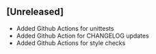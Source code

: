 ## [Unreleased]
 - Added Github Actions for unittests
 - Added Github Action for CHANGELOG updates
 - Added Github Actions for style checks